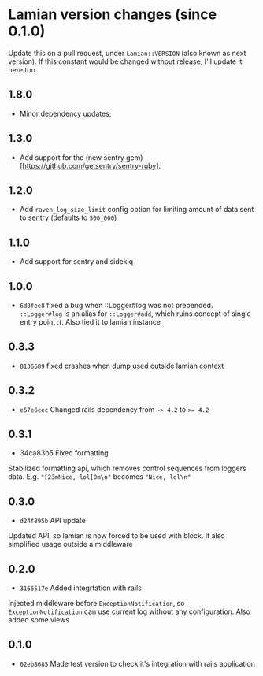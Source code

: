 # Lamian version changes (since 0.1.0)

Update this on a pull request, under `Lamian::VERSION`
(also known as next version). If this constant would be changed without release,
I'll update it here too

## 1.8.0
* Minor dependency updates;

## 1.3.0
* Add support for the (new sentry gem)[https://github.com/getsentry/sentry-ruby].

## 1.2.0
* Add `raven_log_size_limit` config option for limiting amount of data sent to sentry (defaults to `500_000`)

## 1.1.0
* Add support for sentry and sidekiq

## 1.0.0

* `6d8fee8` fixed a bug when ::Logger#log was not prepended. `::Logger#log` is an alias for `::Logger#add`,
which ruins concept of single entry point :(. Also tied it to lamian instance

## 0.3.3

* `8136689` fixed crashes when dump used outside lamian context


## 0.3.2

* `e57e6cec` Changed rails dependency from `~> 4.2` to `>= 4.2`


## 0.3.1

* 34ca83b5 Fixed formatting

Stabilized formatting api, which removes control sequences from loggers data.
E.g. `"[23mNice, lol[0m\n"` becomes `"Nice, lol\n"`


## 0.3.0

* `d24f895b` API update

Updated API, so lamian is now forced to be used with block.
It also simplified usage outside a middleware


## 0.2.0
* `3166517e` Added integrtation with rails

Injected middleware before `ExceptionNotification`, so `ExceptionNotification`
can use current log without any configuration. Also added some views


## 0.1.0
* `62eb8685` Made test version to check it's integration with rails application
